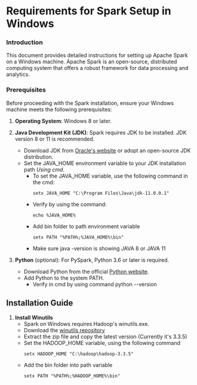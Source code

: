 # Requirements for Spark Setup in Windows

### Introduction
This document provides detailed instructions for setting up Apache Spark on a Windows machine. Apache Spark is an open-source, distributed computing system that offers a robust framework for data processing and analytics.

### Prerequisites
Before proceeding with the Spark installation, ensure your Windows machine meets the following prerequisites:

1. **Operating System**: Windows 8 or later.
2. **Java Development Kit (JDK)**: Spark requires JDK to be installed. JDK version 8 or 11 is recommended.
    * Download JDK from [Oracle's website](https://jdk.java.net/java-se-ri/11-MR2) or adopt an open-source JDK distribution.
    * Set the JAVA_HOME environment variable to your JDK installation path *Using cmd*.
        * To set the JAVA_HOME variable, use the following command in the cmd:
           ```
           setx JAVA_HOME "C:\Program Files\Java\jdk-11.0.0.1"
           ```
        * Verify by using the command:
           ```
           echo %JAVA_HOME%
           ```
        * Add bin folder to path environment variable
            ```
            setx PATH "%PATH%;%JAVA_HOME%\bin"
            ```
        * Make sure java -version is showing JAVA 8 or JAVA 11

3. **Python** (optional): For PySpark, Python 3.6 or later is required.
    * Download Python from the official [Python website](https://www.python.org/).
    * Add Python to the system PATH.
        * Verify in cmd by using command python --version

## Installation Guide

1. **Install Winutils**
    * Spark on Windows requires Hadoop's winutils.exe.
    * Download the [winutils repository](https://github.com/cdarlint/winutils)
    * Extract the zip file and copy the latest version (Currently it's 3.3.5)
    * Set the HADOOP_HOME variable, using the following command
        ```
        setx HADOOP_HOME "C:\hadoop\hadoop-3.3.5"
        ```
    * Add the bin folder into path variable
        ```
        setx PATH "%PATH%;%HADOOP_HOME%\bin"
        ```